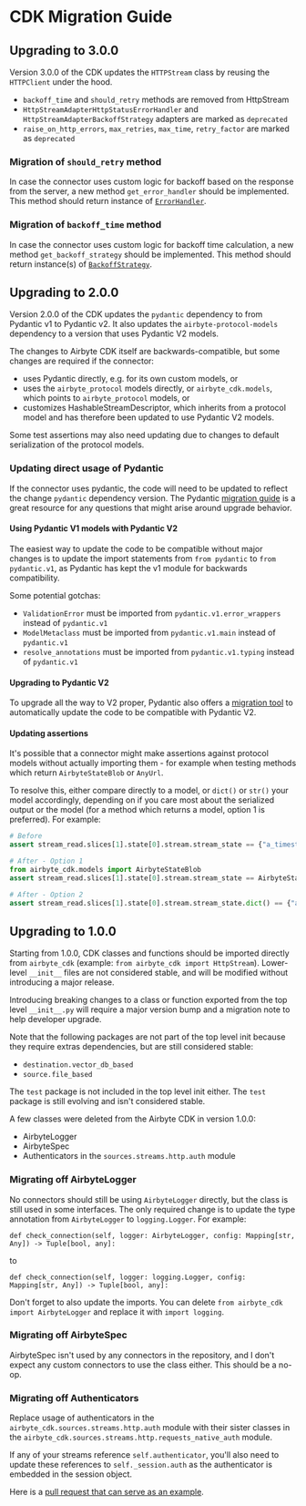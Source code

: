 # CDK Migration Guide

## Upgrading to 3.0.0
Version 3.0.0 of the CDK updates the `HTTPStream` class by reusing the `HTTPClient` under the hood.

- `backoff_time` and `should_retry` methods are removed from HttpStream
- `HttpStreamAdapterHttpStatusErrorHandler` and `HttpStreamAdapterBackoffStrategy` adapters are marked as `deprecated`
- `raise_on_http_errors`, `max_retries`, `max_time`, `retry_factor` are marked as `deprecated`

### Migration of `should_retry` method
In case the connector uses custom logic for backoff based on the response from the server, a new method `get_error_handler` should be implemented.
This method should return instance of [`ErrorHandler`](https://github.com/airbytehq/airbyte/blob/master/airbyte-cdk/python/airbyte_cdk/sources/streams/http/error_handlers/error_handler.py).

### Migration of `backoff_time` method
In case the connector uses custom logic for backoff time calculation, a new method `get_backoff_strategy` should be implemented.
This method should return instance(s) of [`BackoffStrategy`](https://github.com/airbytehq/airbyte/blob/master/airbyte-cdk/python/airbyte_cdk/sources/streams/http/error_handlers/backoff_strategy.py).

## Upgrading to 2.0.0
Version 2.0.0 of the CDK updates the `pydantic` dependency to from Pydantic v1 to Pydantic v2. It also
updates the `airbyte-protocol-models` dependency to a version that uses Pydantic V2 models.

The changes to Airbyte CDK itself are backwards-compatible, but some changes are required if the connector:
- uses Pydantic directly, e.g. for its own custom models, or
- uses the `airbyte_protocol` models directly, or `airbyte_cdk.models`, which points to `airbyte_protocol` models, or
- customizes HashableStreamDescriptor, which inherits from a protocol model and has therefore been updated to use Pydantic V2 models.

Some test assertions may also need updating due to changes to default serialization of the protocol models.

### Updating direct usage of Pydantic

If the connector uses pydantic, the code will need to be updated to reflect the change `pydantic` dependency version.
The Pydantic [migration guide](https://docs.pydantic.dev/latest/migration/) is a great resource for any questions that
might arise around upgrade behavior.

#### Using Pydantic V1 models with Pydantic V2
The easiest way to update the code to be compatible without major changes is to update the import statements from
`from pydantic` to `from pydantic.v1`, as Pydantic has kept the v1 module for backwards compatibility.

Some potential gotchas:
  - `ValidationError` must be imported from `pydantic.v1.error_wrappers` instead of `pydantic.v1`
  - `ModelMetaclass` must be imported from `pydantic.v1.main` instead of `pydantic.v1`
  - `resolve_annotations` must be imported from `pydantic.v1.typing` instead of `pydantic.v1`

#### Upgrading to Pydantic V2
To upgrade all the way to V2 proper, Pydantic also offers a [migration tool](https://docs.pydantic.dev/latest/migration/#code-transformation-tool)
to automatically update the code to be compatible with Pydantic V2.

#### Updating assertions
It's possible that a connector might make assertions against protocol models without actually
importing them - for example when testing methods which return `AirbyteStateBlob` or `AnyUrl`.

To resolve this, either compare directly to a model, or `dict()` or `str()` your model accordingly, depending
on if you care most about the serialized output or the model (for a method which returns a model, option 1 is
preferred). For example:

```python
# Before
assert stream_read.slices[1].state[0].stream.stream_state == {"a_timestamp": 123}

# After - Option 1
from airbyte_cdk.models import AirbyteStateBlob
assert stream_read.slices[1].state[0].stream.stream_state == AirbyteStateBlob(a_timestamp=123)

# After - Option 2
assert stream_read.slices[1].state[0].stream.stream_state.dict() == {"a_timestamp": 123}
```


## Upgrading to 1.0.0
Starting from 1.0.0, CDK classes and functions should be imported directly from `airbyte_cdk` (example: `from airbyte_cdk import HttpStream`). Lower-level `__init__` files are not considered stable, and will be modified without introducing a major release.

Introducing breaking changes to a class or function exported from the top level `__init__.py` will require a major version bump and a migration note to help developer upgrade.

Note that the following packages are not part of the top level init because they require extras dependencies, but are still considered stable:
- `destination.vector_db_based`
- `source.file_based`

The `test` package is not included in the top level init either. The `test` package is still evolving and isn't considered stable.


A few classes were deleted from the Airbyte CDK in version 1.0.0:
- AirbyteLogger
- AirbyteSpec
- Authenticators in the `sources.streams.http.auth` module



### Migrating off AirbyteLogger
No connectors should still be using `AirbyteLogger` directly, but the class is still used in some interfaces. The only required change is to update the type annotation from `AirbyteLogger` to `logging.Logger`. For example:

```
def check_connection(self, logger: AirbyteLogger, config: Mapping[str, Any]) -> Tuple[bool, any]:
```

to

```
def check_connection(self, logger: logging.Logger, config: Mapping[str, Any]) -> Tuple[bool, any]:
```
Don't forget to also update the imports. You can delete `from airbyte_cdk import AirbyteLogger` and replace it with `import logging`.

### Migrating off AirbyteSpec
AirbyteSpec isn't used by any connectors in the repository, and I don't expect any custom connectors to use the class either. This should be a no-op.

### Migrating off Authenticators
Replace usage of authenticators in the `airbyte_cdk.sources.streams.http.auth` module with their sister classes in the `airbyte_cdk.sources.streams.http.requests_native_auth` module.

If any of your streams reference `self.authenticator`, you'll also need to update these references to `self._session.auth` as the authenticator is embedded in the session object.

Here is a [pull request that can serve as an example](https://github.com/airbytehq/airbyte/pull/38065/files).
